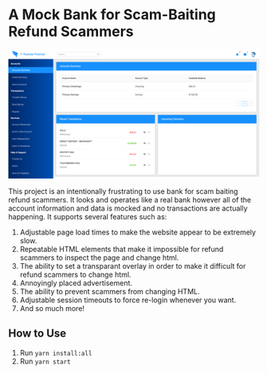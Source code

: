 # A Mock Bank for Scam-Baiting Refund Scammers

![Screenshot](https://github.com/jerrywithaz/mock-bank/blob/master/screenshot.png?raw=true)

This project is an intentionally frustrating to use bank for scam baiting refund scammers. It looks and operates like a real bank however all of the account information and data is mocked and no transactions are actually happening. It supports several features such as:

1) Adjustable page load times to make the website appear to be extremely slow.
2) Repeatable HTML elements that make it impossible for refund scammers to inspect the page and change html.
3) The ability to set a transparant overlay in order to make it difficult for refund scammers to change html.
4) Annoyingly placed advertisement.
5) The ability to prevent scammers from changing HTML.
6) Adjustable session timeouts to force re-login whenever you want.
7) And so much more!

## How to Use

1) Run `yarn install:all`
2) Run `yarn start`
